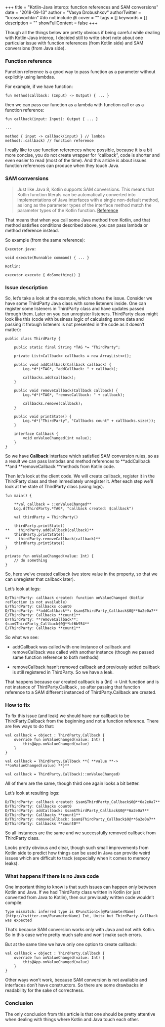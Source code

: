 +++
title = "Kotlin-Java interop: function references and SAM conversions"
date = "2018-09-13"
author = "Vasya Drobushkov"
authorTwitter = "krossovochkin" #do not include @
cover = ""
tags = []
keywords = []
description = ""
showFullContent = false
+++

Though all the things below are pretty obvious if being careful while dealing with Kotlin-Java interop, I decided still to write short note about one particular issue with function references (from Kotlin side) and SAM conversions (from Java side).

### Function reference

Function reference is a good way to pass function as a parameter without explicitly using lambdas.

For example, if we have function:

    fun method(callback: (Input) -> Output) { ... }

then we can pass our function as a lambda with function call or as a function reference:

    fun callback(input: Input): Output { ... }

    ...

    method { input -> callback(input) } // lambda
    method(::callback) // function reference

I really like to use function references where possible, because it is a bit more concise, you do not create wrapper for “callback”, code is shorter and even easier to read (most of the time).
And this article is about issues function references can produce when they touch Java.

### **SAM conversions**
> Just like Java 8, Kotlin supports SAM conversions. This means that Kotlin function literals can be automatically converted into implementations of Java interfaces with a single non-default method, as long as the parameter types of the interface method match the parameter types of the Kotlin function.
[Reference](https://kotlinlang.org/docs/reference/java-interop.html#sam-conversions)

That means that when you call some Java method from Kotlin, and that method satisfies conditions described above, you can pass lambda or method reference instead.

So example (from the same reference):

    Executor.java:

    void execute(Runnable command) { ... }

    Kotlin:

    executor.execute { doSomething() }

### Issue description

So, let’s take a look at the example, which shows the issue.
Consider we have some ThirdParty Java class with some listeners inside.
One can register some listeners in ThirdParty class and have updates passed through them.
Later on you can unregister listeners.
ThirdParty class might look like this (code with business logic of calculating some data and passing it through listeners is not presented in the code as it doesn’t matter):

    public class ThirdParty {
    
        public static final String *TAG *= "ThirdParty";
    
        private List<Callback> callbacks = new ArrayList<>();
    
        public void addCallback(Callback callback) {
            Log.*d*(*TAG*, "addCallback: " + callback);
    
            callbacks.add(callback);
        }
    
        public void removeCallback(Callback callback) {
            Log.*d*(*TAG*, "removeCallback: " + callback);
    
            callbacks.remove(callback);
        }
    
        public void printState() {
            Log.*d*("ThirdParty", "Callbacks count" + callbacks.size());
        }
    
        interface Callback {
            void onValueChanged(int value);
        }
    }

So we have **Callback** interface which satisfied SAM conversion rules, so as a result we can pass lambdas and method references to **addCallback **and **removeCallback **methods from Kotlin code.

Then let’s look at the client code.
We will create callback, register it in the ThirdParty class and then immediately unregister it.
After each step we’ll look at the state of ThirdParty class (using logs).

    fun main() {
    
        **val callback = ::onValueChanged**
        Log.d(ThirdParty.*TAG*, "callback created: $callback")
    
        val thirdParty = ThirdParty()
    
        thirdParty.printState()
    **    thirdParty.addCallback(callback)**
        thirdParty.printState()
    **    thirdParty.removeCallback(callback)**
        thirdParty.printState()
    }
    
    private fun onValueChanged(value: Int) {
        // do something
    }

So, here we’ve created callback (we store value in the property, so that we can unregister that callback later).

Let’s look at logs:

    D/ThirdParty: callback created: function onValueChanged (Kotlin reflection is not available)
    E/ThirdParty: Callbacks count0
    D/ThirdParty: **addCallback**: $sam$ThirdParty_Callback$0@**6a2e0a7**
    E/ThirdParty: Callbacks **count1**
    D/ThirdParty: **removeCallback**: $sam$ThirdParty_Callback$0@**bf6b954**
    E/ThirdParty: Callbacks **count1**

So what we see:

* addCallback was called with one instance of callback and removeCallback was called with another instance (though we passed same function reference to both methods)

* removeCallback hasn’t removed callback and previously added callback is still registered in ThirdParty. So we have a leak.

That happens because our created callback is a (Int) -> Unit function and is not instance of ThirdParty.Callback , so after passing that function reference to a SAM different instanced of ThirdParty.Callback are created.

### How to fix

To fix this issue (and leak) we should have our callback to be ThirdParty.Callback from the beginning and not a function reference.
There are few ways to do that:

    val callback = object : ThirdParty.Callback {
        override fun onValueChanged(value: Int) {
            this@App.onValueChanged(value)
        }
    }

    val callback = ThirdParty.Callback **{ **value **-> **onValueChanged(value) **}**

    val callback = ThirdParty.Callback(::onValueChanged)

All of them are the same, though third one again looks a bit better.

Let’s look at resulting logs:

    D/ThirdParty: callback created: $sam$ThirdParty_Callback$0@**6a2e0a7**
    D/ThirdParty: Callbacks count0
    D/ThirdParty: addCallback: $sam$ThirdParty_Callback$0@**6a2e0a7**
    D/ThirdParty: Callbacks **count1**
    D/ThirdParty: removeCallback: $sam$ThirdParty_Callback$0@**6a2e0a7**
    D/ThirdParty: Callbacks **count0**

So all instances are the same and we successfully removed callback from ThirdParty class.

Looks pretty obvious and clear, though such small improvements from Kotlin side to predict how things can be used in Java can provide weird issues which are difficult to track (especially when it comes to memory leaks).

### What happens if there is no Java code

One important thing to know is that such issues can happen only between Kotlin and Java.
If we had ThirdParty class written in Kotlin (or just converted from Java to Kotlin), then our previously written code wouldn’t compile:

    Type mismatch: inferred type is KFunction1<[@ParameterName](http://twitter.com/ParameterName) Int, Unit> but ThirdParty.Callback was expected

That’s because SAM conversion works only with Java and not with Kotlin. So in this case we’re pretty much safe and won’t make such errors.

But at the same time we have only one option to create callback:

    val callback = object : ThirdParty.Callback {
        override fun onValueChanged(value: Int) {
            this@App.onValueChanged(value)
        }
    }

Other ways won’t work, because SAM conversion is not available and interfaces don’t have constructors.
So there are some drawbacks in readability for the sake of correctness.

### Conclusion

The only conclusion from this article is that one should be pretty attentive when dealing with things where Kotlin and Java touch each other.
